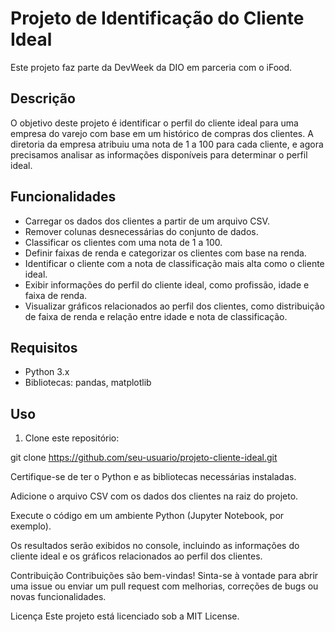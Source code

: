 # Projeto de Identificação do Cliente Ideal

Este projeto faz parte da DevWeek da DIO em parceria com o iFood.

## Descrição

O objetivo deste projeto é identificar o perfil do cliente ideal para uma empresa do varejo com base em um histórico de compras dos clientes. A diretoria da empresa atribuiu uma nota de 1 a 100 para cada cliente, e agora precisamos analisar as informações disponíveis para determinar o perfil ideal.

## Funcionalidades

- Carregar os dados dos clientes a partir de um arquivo CSV.
- Remover colunas desnecessárias do conjunto de dados.
- Classificar os clientes com uma nota de 1 a 100.
- Definir faixas de renda e categorizar os clientes com base na renda.
- Identificar o cliente com a nota de classificação mais alta como o cliente ideal.
- Exibir informações do perfil do cliente ideal, como profissão, idade e faixa de renda.
- Visualizar gráficos relacionados ao perfil dos clientes, como distribuição de faixa de renda e relação entre idade e nota de classificação.

## Requisitos

- Python 3.x
- Bibliotecas: pandas, matplotlib

## Uso

1. Clone este repositório:


git clone https://github.com/seu-usuario/projeto-cliente-ideal.git

Certifique-se de ter o Python e as bibliotecas necessárias instaladas.

Adicione o arquivo CSV com os dados dos clientes na raiz do projeto.

Execute o código em um ambiente Python (Jupyter Notebook, por exemplo).

Os resultados serão exibidos no console, incluindo as informações do cliente ideal e os gráficos relacionados ao perfil dos clientes.

Contribuição
Contribuições são bem-vindas! Sinta-se à vontade para abrir uma issue ou enviar um pull request com melhorias, correções de bugs ou novas funcionalidades.

Licença
Este projeto está licenciado sob a MIT License.
